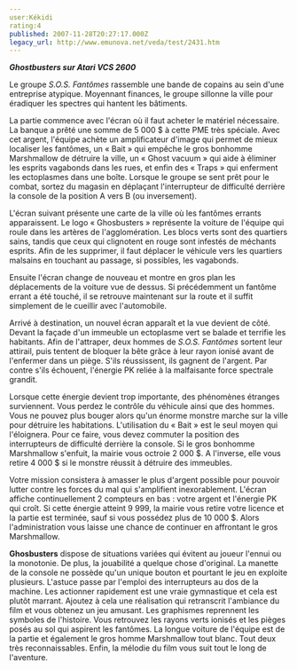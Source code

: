 ```yaml
---
user:Kékidi
rating:4
published: 2007-11-28T20:27:17.000Z
legacy_url: http://www.emunova.net/veda/test/2431.htm
---
```

_**Ghostbusters sur Atari VCS 2600**_  

  

Le groupe _S.O.S. Fantômes_ rassemble une bande de copains au sein d'une entreprise atypique. Moyennant finances, le groupe sillonne la ville pour éradiquer les spectres qui hantent les bâtiments.  

  

La partie commence avec l'écran où il faut acheter le matériel nécessaire. La banque a prêté une somme de 5 000 $ à cette PME très spéciale. Avec cet argent, l'équipe achète un amplificateur d'image qui permet de mieux localiser les fantômes, un « Bait » qui empêche le gros bonhomme Marshmallow de détruire la ville, un « Ghost vacuum » qui aide à éliminer les esprits vagabonds dans les rues, et enfin des « Traps » qui enferment les ectoplasmes dans une boîte. Lorsque le groupe se sent prêt pour le combat, sortez du magasin en déplaçant l'interrupteur de difficulté derrière la console de la position A vers B (ou inversement).  

  

L'écran suivant présente une carte de la ville où les fantômes errants apparaissent. Le logo « Ghosbusters » représente la voiture de l'équipe qui roule dans les artères de l'agglomération. Les blocs verts sont des quartiers sains, tandis que ceux qui clignotent en rouge sont infestés de méchants esprits. Afin de les supprimer, il faut déplacer le véhicule vers les quartiers malsains en touchant au passage, si possibles, les vagabonds.  

  

Ensuite l'écran change de nouveau et montre en gros plan les déplacements de la voiture vue de dessus. Si précédemment un fantôme errant a été touché, il se retrouve maintenant sur la route et il suffit simplement de le cueillir avec l'automobile.  

  

Arrivé à destination, un nouvel écran apparaît et la vue devient de côté. Devant la façade d'un immeuble un ectoplasme vert se balade et terrifie les habitants. Afin de l'attraper, deux hommes de _S.O.S. Fantômes_ sortent leur attirail, puis tentent de bloquer la bête grâce à leur rayon ionisé avant de l'enfermer dans un piège. S'ils réussissent, ils gagnent de l'argent. Par contre s'ils échouent, l'énergie PK reliée à la malfaisante force spectrale grandit.  

  

Lorsque cette énergie devient trop importante, des phénomènes étranges surviennent. Vous perdez le contrôle du véhicule ainsi que des hommes. Vous ne pouvez plus bouger alors qu'un énorme monstre marche sur la ville pour détruire les habitations. L'utilisation du « Bait » est le seul moyen qui l'éloignera. Pour ce faire, vous devez commuter la position des interrupteurs de difficulté derrière la console. Si le gros bonhomme Marshmallow s'enfuit, la mairie vous octroie 2 000 $. A l'inverse, elle vous retire 4 000 $ si le monstre réussit à détruire des immeubles.  

  

Votre mission consistera à amasser le plus d'argent possible pour pouvoir lutter contre les forces du mal qui s'amplifient inexorablement. L'écran affiche continuellement 2 compteurs en bas : votre argent et l'énergie PK qui croît. Si cette énergie atteint 9 999, la mairie vous retire votre licence et la partie est terminée, sauf si vous possédez plus de 10 000 $. Alors l'administration vous laisse une chance de continuer en affrontant le gros Marshmallow.  

  

**Ghosbusters** dispose de situations variées qui évitent au joueur l'ennui ou la monotonie. De plus, la jouabilité a quelque chose d'original. La manette de la console ne possède qu'un unique bouton et pourtant le jeu en exploite plusieurs. L'astuce passe par l'emploi des interrupteurs au dos de la machine. Les actionner rapidement est une vraie gymnastique et cela est plutôt marrant. Ajoutez à cela une réalisation qui retranscrit l'ambiance du film et vous obtenez un jeu amusant. Les graphismes reprennent les symboles de l'histoire. Vous retrouvez les rayons verts ionisés et les pièges posés au sol qui aspirent les fantômes. La longue voiture de l'équipe est de la partie et également le gros homme Marshmallow tout blanc. Tout deux très reconnaissables. Enfin, la mélodie du film vous suit tout le long de l'aventure.